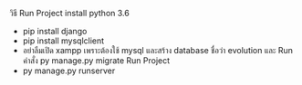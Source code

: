 วิธี Run Project
install python 3.6
- pip install django
- pip install mysqlclient
- อย่าลืมเปิด xampp เพราะต้องใช้ mysql และสร้าง database ชื่อว่า evolution และ Run คำสั่ง py manage.py migrate
Run Project 
- py manage.py runserver
